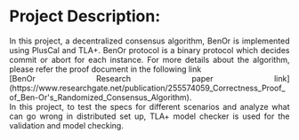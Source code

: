 # Project Description:
<p align= "Justify">
In this project, a decentralized consensus algorithm, BenOr is implemented using PlusCal and TLA+. BenOr protocol is a binary protocol which decides commit or abort for each instance. For more details about the algorithm, please refer the proof document in the following link
<br>[BenOr Research paper link](https://www.researchgate.net/publication/255574059_Correctness_Proof_of_Ben-Or's_Randomized_Consensus_Algorithm). <br>
In this project, to test the specs for different scenarios and analyze what can go wrong in distributed set up, TLA+ model checker is used for the validation and model checking.
</p>
